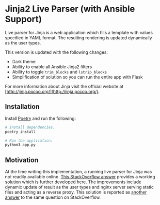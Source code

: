 # Jinja2 Live Parser (with Ansible Support)

Live parser for Jinja is a web application which fills a template with values specified in YAML format. The resulting rendering is updated dynamically as the user types.

This version is updated with the following changes:

- Dark theme
- Ability to enable all Ansible Jinja2 filters
- Ability to toggle `trim_blocks` and `lstrip_blocks`
- Simplification of solution so you can run the entire app with Flask

For more information about Jinja visit the official website at [http://jinja.pocoo.org/](http://jinja.pocoo.org/).

## Installation

Install [Poetry](https://python-poetry.org/) and run the following:

```bash
# Install dependencies.
poetry install

# Run the application.
python3 app.py
```

## Motivation

At the time writing this implementation, a running live parser for Jinja was not readily available online. [This StackOverflow answer](https://stackoverflow.com/questions/20145709/looking-for-a-jinja-online-or-at-least-live-parser/25852297#25852297) provides a working solution which is further developed here. The improvements include dynamic update of result as the user types and nginx server serving static files and acting as a reverse proxy. This solution is reported as [another answer](https://stackoverflow.com/a/48907913/9391289) to the same question on StackOverflow.
